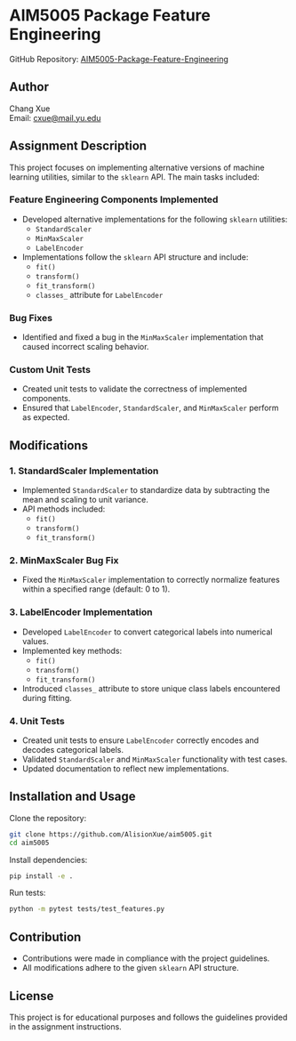 # AIM5005 Package Feature Engineering

GitHub Repository: [AIM5005-Package-Feature-Engineering](https://github.com/AlisionXue/aim5005)

## Author
Chang Xue  
Email: [cxue@mail.yu.edu](mailto:cxue@mail.yu.edu)

## Assignment Description
This project focuses on implementing alternative versions of machine learning utilities, similar to the `sklearn` API. The main tasks included:

### Feature Engineering Components Implemented
- Developed alternative implementations for the following `sklearn` utilities:
  - `StandardScaler`
  - `MinMaxScaler`
  - `LabelEncoder`
- Implementations follow the `sklearn` API structure and include:
  - `fit()`
  - `transform()`
  - `fit_transform()`
  - `classes_` attribute for `LabelEncoder`

### Bug Fixes
- Identified and fixed a bug in the `MinMaxScaler` implementation that caused incorrect scaling behavior.

### Custom Unit Tests
- Created unit tests to validate the correctness of implemented components.
- Ensured that `LabelEncoder`, `StandardScaler`, and `MinMaxScaler` perform as expected.

## Modifications

### 1. StandardScaler Implementation
- Implemented `StandardScaler` to standardize data by subtracting the mean and scaling to unit variance.
- API methods included:
  - `fit()`
  - `transform()`
  - `fit_transform()`

### 2. MinMaxScaler Bug Fix
- Fixed the `MinMaxScaler` implementation to correctly normalize features within a specified range (default: 0 to 1).

### 3. LabelEncoder Implementation
- Developed `LabelEncoder` to convert categorical labels into numerical values.
- Implemented key methods:
  - `fit()`
  - `transform()`
  - `fit_transform()`
- Introduced `classes_` attribute to store unique class labels encountered during fitting.

### 4. Unit Tests
- Created unit tests to ensure `LabelEncoder` correctly encodes and decodes categorical labels.
- Validated `StandardScaler` and `MinMaxScaler` functionality with test cases.
- Updated documentation to reflect new implementations.

## Installation and Usage
Clone the repository:
```bash
git clone https://github.com/AlisionXue/aim5005.git
cd aim5005
```

Install dependencies:
```bash
pip install -e .
```

Run tests:
```bash
python -m pytest tests/test_features.py
```

## Contribution
- Contributions were made in compliance with the project guidelines.
- All modifications adhere to the given `sklearn` API structure.

## License
This project is for educational purposes and follows the guidelines provided in the assignment instructions.

